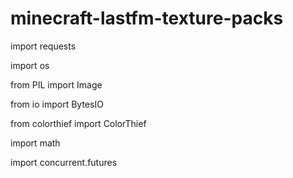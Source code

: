 # minecraft-lastfm-texture-packs

import requests

import os

from PIL import Image

from io import BytesIO

from colorthief import ColorThief

import math

import concurrent.futures
